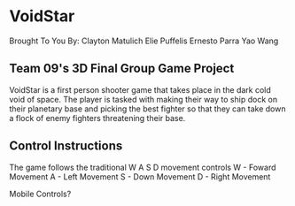 # VoidStar 

Brought To You By: 
    Clayton Matulich 
    Elie Puffelis 
    Ernesto Parra 
    Yao Wang

## Team 09's 3D Final Group Game Project 

VoidStar is a first person shooter game that takes place in the dark cold void of space. The player is tasked with making their way to ship dock on their planetary base and picking the best fighter so that they can take down a flock of enemy fighters threatening their base. 

## Control Instructions 

The game follows the traditional W A S D movement controls 
    W - Foward Movement 
    A - Left Movement 
    S - Down Movement 
    D - Right Movement 

Mobile Controls? 

